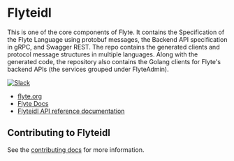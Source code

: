 # Flyteidl

This is one of the core components of Flyte. It contains the Specification of the Flyte Language using protobuf messages, the Backend API specification in gRPC, and Swagger REST. The repo contains the generated clients and protocol message structures in multiple languages. Along with the generated code, the repository also contains the Golang clients for Flyte's backend APIs (the services grouped under FlyteAdmin).


[![Slack](https://img.shields.io/badge/slack-join_chat-white.svg?logo=slack&style=social)](https://slack.flyte.org)

* [flyte.org](https://flyte.org)
* [Flyte Docs](http://docs.flyte.org)
* [Flyteidl API reference documentation](https://docs.flyte.org/en/latest/reference_flyteidl.html)

## Contributing to Flyteidl

See the [contributing docs](protos/docs/contributing.md) for more information.
